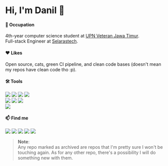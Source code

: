# Hi, I'm Danil 👋

#### 📖 **Occupation**
4th-year computer science student at [UPN Veteran Jawa Timur](https://upnjatim.ac.id). <br>
Full-stack Engineer at [Selarastech](https://selarastech.com/).

#### ❤️ **Likes**
Open source, cats, green CI pipeline, and clean code bases (doesn't mean my repos have clean code tho :p).

#### 🛠️ **Tools**

![](http://img.shields.io/badge/-JavaScript-white?logo=javascript&style=flat&logoColor=black&color=F7DF1E)
![](http://img.shields.io/badge/-TypeScript-white?logo=typescript&style=flat&logoColor=white&color=3178C6)
![](http://img.shields.io/badge/-Rust-white?logo=rust&style=flat&logoColor=white&color=000000)
![](http://img.shields.io/badge/-Go-white?logo=go&style=flat&logoColor=white&color=00ADD8)<br>
![](http://img.shields.io/badge/-React-white?logo=react&style=flat&logoColor=black&color=61DAFB)
![](http://img.shields.io/badge/-React%20Native-white?logo=react&style=flat&logoColor=black&color=61DAFB)
![](http://img.shields.io/badge/-Next.js-white?logo=next.js&style=flat&logoColor=white&color=000000)<br>
![](http://img.shields.io/badge/-Docker-white?logo=docker&style=flat&logoColor=white&color=2496ED)

#### 📫 **Find me**

[![](http://img.shields.io/badge/-Email-lightgrey?logo=gmail&style=flat&logoColor=white&color=D14836)](mailto:danilhendrasr@gmail.com)
[![](http://img.shields.io/badge/-LinkedIn-lightgrey?logo=linkedin&style=flat&logoColor=white&color=0077B5)](https://linkedin.com/in/danilhendrasr) 
[![](http://img.shields.io/badge/-Twitter-lightgrey?logo=twitter&style=flat&logoColor=white&color=0077B5)](https://twitter.com/danilhendrasr)
[![](http://img.shields.io/badge/-Leetcode-lightgrey?logo=leetcode&style=flat&logoColor=white&color=FFA116)](https://leetcode.com/danilhendrasr)
[![](http://img.shields.io/badge/-GitLab-FC6D26?logo=gitlab&style=flat&logoColor=FC6D26&color=white)](https://gitlab.com/danilhendrasrn)

> **Note**:<br>
Any repo marked as archived are repos that I'm pretty sure I won't be touching again. As for any other repo, there's a possibility I will do something new with them.

<!--
**danilhendras/danilhendras** is a ✨ _special_ ✨ repository because its `README.md` (this file) appears on your GitHub profile.

Here are some ideas to get you started:

- 🔭 I’m currently working on ...
- 🌱 I’m currently learning ...
- 👯 I’m looking to collaborate on ...
- 🤔 I’m looking for help with ...
- 💬 Ask me about ...
- 📫 How to reach me: ...
- 😄 Pronouns: ...
- ⚡ Fun fact: ...
-->
